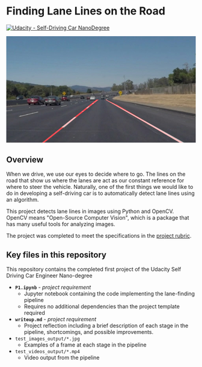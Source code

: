 # **Finding Lane Lines on the Road** 

[![Udacity - Self-Driving Car NanoDegree](https://s3.amazonaws.com/udacity-sdc/github/shield-carnd.svg)](http://www.udacity.com/drive)

[solidWhiteCurve_Step09_final]: ./test_images_output/solidWhiteCurve_Step09_final.jpg "solidWhiteCurve final"
![solidWhiteCurve_Step09_final]

Overview
---

When we drive, we use our eyes to decide where to go.  The lines on the road that show us where the lanes are act as our constant reference for where to steer the vehicle.  Naturally, one of the first things we would like to do in developing a self-driving car is to automatically detect lane lines using an algorithm.

This project detects lane lines in images using Python and OpenCV.  OpenCV means "Open-Source Computer Vision", which is a package that has many useful tools for analyzing images.

The project was completed to meet the specifications in the [project rubric](https://review.udacity.com/#!/rubrics/322/view).


Key files in this repository
---
This repository contains the completed first project of the Udacity Self Driving Car Engineer Nano-degree

* **`P1.ipynb`** *- project requirement*
    * Jupyter notebook containing the code implementing the lane-finding pipeline
    * Requires no additional dependencies than the project template required
* **`writeup.md`** *- project requirement*
    * Project reflection including a brief description of each stage in the pipeline, shortcomings, and possible improvements.
* `test_images_output/*.jpg`
    * Examples of a frame at each stage in the pipeline
* `test_videos_output/*.mp4`
    * Video output from the pipeline